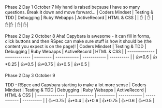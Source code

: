 
Phase 2 Day 1 October 7
My hand is raised because I have so many questions. Break it down and move forward...
| Coders Mindset | Testing & TDD | Debugging   | Ruby Webapps | ActiveRecord | HTML & CSS   |
|  :raised_hand: | :raised_hand: |:raised_hand:|:raised_hand: | :raised_hand:| :raised_hand:|

Phase 2 Day 2 October 8
Aha! Capybara is awesome - it can fill in forms, click buttons and then RSpec can make sure 
stuff is how it should be (the content you expect is on the page)!
| Coders Mindset | Testing & TDD | Debugging | Ruby Webapps | ActiveRecord | HTML & CSS |
| -------------- | ------------- | --------- | ------------ | ------------ | ---------- |
|    :+1:*0.6    | :+1:*0.25     | :+1:*0.5  | :+1:*0.75    |  :+1:*0.5    | :+1:*0.5   |

Phase 2 Day 3 October 9

TDD - RSpec and Capybara starting to make a lot more sense
| Coders Mindset | Testing & TDD | Debugging | Ruby Webapps | ActiveRecord | HTML & CSS |
| -------------- | ------------- | --------- | ------------ | ------------ | ---------- |
|    :+1:*0.75   | :+1:*0.4     | :+1:*0.6   | :+1:*0.75    |  :+1:*0.6    | :+1:*0.5   |